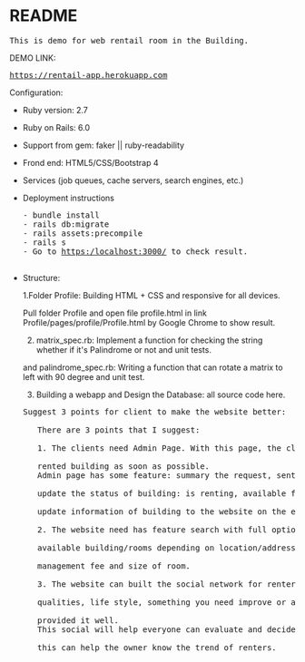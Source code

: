 # README

<pre>
This is demo for web rentail room in the Building.
</pre>

DEMO LINK: <pre><a href="https://rentail-app.herokuapp.com/">https://rentail-app.herokuapp.com</a></pre>

Configuration:

* Ruby version: 2.7

* Ruby on Rails: 6.0

* Support from gem:  faker || ruby-readability

* Frond end: HTML5/CSS/Bootstrap 4

* Services (job queues, cache servers, search engines, etc.)

* Deployment instructions
  <pre>
  - bundle install
  - rails db:migrate
  - rails assets:precompile
  - rails s
  - Go to <a href="https:/localhost:3000/">https:/localhost:3000/</a> to check result.

* Structure:

  1.Folder Profile: Building HTML + CSS and responsive for all devices.
  
    Pull folder Profile and open file profile.html in link <a>Profile/pages/profile/Profile.html</a> by Google Chrome to show result.
		    
  2. matrix_spec.rb: Implement a function for checking the string whether if it's Palindrome or not and unit tests.</br>
  
  and palindrome_spec.rb: Writing a function that can rotate a matrix to left with 90 degree and unit test.</br>
  
  3. Building a webapp and Design the Database: all source code here.
  
  <pre>Suggest 3 points for client to make the website better:
	
	 There are 3 points that I suggest:
	 
	 1. The clients need Admin Page. With this page, the clients can manage all request of </br>
	 rented building as soon as possible.
 	 Admin page has some feature: summary the request, sent and receive email from rented building,</br> 
	 update the status of building: is renting, available for rent or new,</br>
	 update information of building to the website on the easiest way.
	 
	 2. The website need has feature search with full options. It means that you can search</br>
	 available building/rooms depending on location/address, equipments, rentail fee, </br>
	 management fee and size of room.
	 
	 3. The website can built the social network for renter. They can comments about the </br>
	 qualities, life style, something you need improve or any things that the building has</br>
	 provided it well. 
	 This social will help everyone can evaluate and decide rent  it or not. Add addition,</br> 
	 this can help the owner know the trend of renters.</pre>
